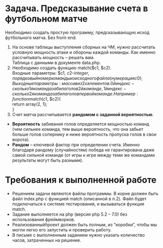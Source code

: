 # Задача. Предсказывание счета в футбольном матче
Необходимо создать простую программу, предсказывающую исход
футбольного матча. Без front-end.
1. На основе таблицы выступления сборных на ЧМ, нужно рассчитать
условную мощность атаки и обороны каждой команды. Как именно
рассчитывать мощность – решать вам.  
Таблица с данными в документе data.php.
2. Необходимо создать функцию match($c1, $c2).  
Входные параметры: $c1, $c2 – integer, порядковый номер команды из
исходного файла (нумерация с 0);  
Выходные параметры: массив из 2х элементов. 0й индекс - сколько 1я
команда забила голов 2й команде, 1й индекс - сколько 2я команда
забила голов первой команде. Например:  
function match($c1, $c2){  
    return array(2, 1);  
}
3. Счет матча рассчитывается **рандомом с заданной вероятностью**.
* **Вероятность** забивания голов определяется мощностью команд (чем
сильнее команда, тем выше вероятность, что она забьет больше голов
сопернику и ниже вероятность пропуска голов в свои ворота).
* **Рандом** – ключевой фактор при определении счета. Именно благодаря
рандому (случайностям) победа не гарантирована даже самой сильной
команде (от игры к игре между теми же командами результаты могут
быть разными).
# Требования к выполненной работе
* Решением задачи являются файлы программы. В корне должен быть
файл index.php с функцией match (описанной в п.2). Файл будет
подключаться к системе тестирования, и вызываться функция match.
* Задание выполняется на php (версия php 5.2 – 7.0) без использования
фреймворков. 
* Реализованный̆проект должен быть полным, из “коробки”, чтобы мы
могли легко его запустить и проверить работу.
* В письме с выполненным заданием нужно указать количество часов,
затраченных на решение. 